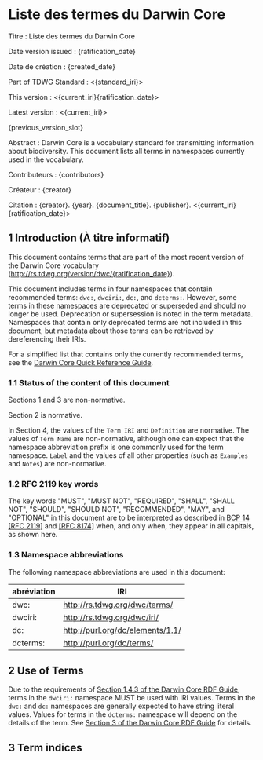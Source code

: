 # Liste des termes du Darwin Core

Titre : Liste des termes du Darwin Core

Date version issued
: {ratification_date}

Date de création : {created_date}

Part of TDWG Standard
: <{standard_iri}>

This version
: <{current_iri}{ratification_date}>

Latest version
: <{current_iri}>

{previous_version_slot}

Abstract
: Darwin Core is a vocabulary standard for transmitting information about biodiversity. This document lists all terms in namespaces currently used in the vocabulary.

Contributeurs : {contributors}

Créateur : {creator}

Citation : {creator}. {year}. {document_title}. {publisher}. <{current_iri}{ratification_date}>

## 1 Introduction (À titre informatif)

This document contains terms that are part of the most recent version of the Darwin Core vocabulary (<http://rs.tdwg.org/version/dwc/{ratification_date}>).

This document includes terms in four namespaces that contain recommended terms: `dwc:`, `dwciri:`, `dc:`, and `dcterms:`. However, some terms in these namespaces are deprecated or superseded and should no longer be used. Deprecation or supersession is noted in the term metadata. Namespaces that contain only deprecated terms are not included in this document, but metadata about those terms can be retrieved by dereferencing their IRIs.

For a simplified list that contains only the currently recommended terms, see the [Darwin Core Quick Reference Guide](../terms/).

### 1.1 Status of the content of this document

Sections 1 and 3 are non-normative.

Section 2 is normative.

In Section 4, the values of the `Term IRI` and `Definition` are normative. The values of `Term Name` are non-normative, although one can expect that the namespace abbreviation prefix is one commonly used for the term namespace.  `Label` and the values of all other properties (such as `Examples` and `Notes`) are non-normative.

### 1.2 RFC 2119 key words

The key words "MUST", "MUST NOT", "REQUIRED", "SHALL", "SHALL NOT", "SHOULD", "SHOULD NOT", "RECOMMENDED", "MAY", and "OPTIONAL" in this document are to be interpreted as described in [BCP 14](https://www.rfc-editor.org/info/bcp14) [\[RFC 2119\]](https://datatracker.ietf.org/doc/html/rfc2119) and [\[RFC 8174\]](https://datatracker.ietf.org/doc/html/rfc8174) when, and only when, they appear in all capitals, as shown here.

### 1.3 Namespace abbreviations

The following namespace abbreviations are used in this document:

| abréviation              | IRI                                                                              |
| ------------------------ | -------------------------------------------------------------------------------- |
| dwc:     | http://rs.tdwg.org/dwc/terms/    |
| dwciri:  | http://rs.tdwg.org/dwc/iri/      |
| dc:      | http://purl.org/dc/elements/1.1/ |
| dcterms: | http://purl.org/dc/terms/                        |

## 2 Use of Terms

Due to the requirements of [Section 1.4.3 of the Darwin Core RDF Guide](../rdf/#143-use-of-darwin-core-terms-in-rdf-normative), terms in the `dwciri:` namespace MUST be used with IRI values. Terms in the `dwc:` and `dc:` namespaces are generally expected to have string literal values. Values for terms in the `dcterms:` namespace will depend on the details of the term. See [Section 3 of the Darwin Core RDF Guide](../rdf/#3-term-reference-normative) for details.

## 3 Term indices
